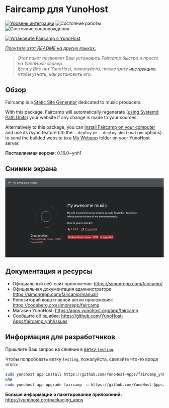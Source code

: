 <!--
Важно: этот README был автоматически сгенерирован <https://github.com/YunoHost/apps/tree/master/tools/readme_generator>
Он НЕ ДОЛЖЕН редактироваться вручную.
-->

# Faircamp для YunoHost

[![Уровень интеграции](https://dash.yunohost.org/integration/faircamp.svg)](https://ci-apps.yunohost.org/ci/apps/faircamp/) ![Состояние работы](https://ci-apps.yunohost.org/ci/badges/faircamp.status.svg) ![Состояние сопровождения](https://ci-apps.yunohost.org/ci/badges/faircamp.maintain.svg)

[![Установите Faircamp с YunoHost](https://install-app.yunohost.org/install-with-yunohost.svg)](https://install-app.yunohost.org/?app=faircamp)

*[Прочтите этот README на других языках.](./ALL_README.md)*

> *Этот пакет позволяет Вам установить Faircamp быстро и просто на YunoHost-сервер.*  
> *Если у Вас нет YunoHost, пожалуйста, посмотрите [инструкцию](https://yunohost.org/install), чтобы узнать, как установить его.*

## Обзор

Faircamp is a [Static Site Generator](https://en.wikipedia.org/wiki/Static_site_generator) dedicated to music producers.

With this package, Faircamp will automatically regenerate ([using Systemd Path Units](https://www.putorius.net/systemd-path-units.html)) your website if any change is made to your sources.

Alternatively to this package, you can [install Faircamp on your computer](https://simonrepp.com/faircamp/manual/installation.html) and use its rsync feature (ith the `--deploy` or `--deploy-destination` options) to send the builded website to a [My Webapp](https://apps.yunohost.org/app/my_webapp) folder on your YunoHost server.


**Поставляемая версия:** 0.16.0~ynh1

## Снимки экрана

![Снимок экрана Faircamp](./doc/screenshots/faircamp-screenshot.png)

## Документация и ресурсы

- Официальный веб-сайт приложения: <https://simonrepp.com/faircamp/>
- Официальная документация администратора: <https://simonrepp.com/faircamp/manual/>
- Репозиторий кода главной ветки приложения: <https://codeberg.org/simonrepp/faircamp>
- Магазин YunoHost: <https://apps.yunohost.org/app/faircamp>
- Сообщите об ошибке: <https://github.com/YunoHost-Apps/faircamp_ynh/issues>

## Информация для разработчиков

Пришлите Ваш запрос на слияние в [ветку `testing`](https://github.com/YunoHost-Apps/faircamp_ynh/tree/testing).

Чтобы попробовать ветку `testing`, пожалуйста, сделайте что-то вроде этого:

```bash
sudo yunohost app install https://github.com/YunoHost-Apps/faircamp_ynh/tree/testing --debug
или
sudo yunohost app upgrade faircamp -u https://github.com/YunoHost-Apps/faircamp_ynh/tree/testing --debug
```

**Больше информации о пакетировании приложений:** <https://yunohost.org/packaging_apps>
